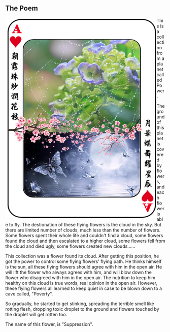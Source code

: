 ## The Poem


<p>
<img align="left" src="https://github.com/lady-h-world/My_Garden/blob/main/images/Garden_Museum_images/the_poem.png" width="477" height="632" />

This is a collection from a planet called Power.

The ground of this planet is covered by flowers, and each flower is able to fly. The destionation of these flying flowers is the cloud in the sky. But there are limited number of clouds, much less than the number of flowers. Some flowers spent their whole life and couldn't find a cloud, some flowers found the cloud and then escalated to a higher cloud, some flowers fell from the cloud and died ugly, some flowers created new clouds......

This collection was a flower found its cloud. After getting this position, he got the power to control some flying flowers' flying path. He thinks himself is the sun, all these flying flowers should agree with him in the open air. He will lift the flower who always agrees with him, and will blow down the flower who disagreed with him in the open air. The nutrition to keep him healthy on this cloud is true words, real opinion in the open air. However, these flying flowers all learned to keep quiet in case to be blown down to a cave called, "Poverty". 

So gradually, he started to get stinking, spreading the terrible smell like rotting flesh, dropping toxic droplet to the ground and flowers touched by the droplet will get rotten too.

The name of this flower, is "Suppression".

</p>
<p>&nbsp;</p>
<p>&nbsp;</p>
